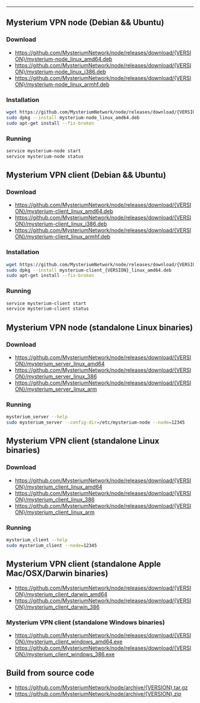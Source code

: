 ---

## Mysterium VPN node (Debian && Ubuntu)
### Download
 * https://github.com/MysteriumNetwork/node/releases/download/{VERSION}/mysterium-node_linux_amd64.deb
 * https://github.com/MysteriumNetwork/node/releases/download/{VERSION}/mysterium-node_linux_i386.deb
 * https://github.com/MysteriumNetwork/node/releases/download/{VERSION}/mysterium-node_linux_armhf.deb
### Installation
```bash
wget https://github.com/MysteriumNetwork/node/releases/download/{VERSION}/mysterium-node_linux_amd64.deb
sudo dpkg --install mysterium-node_linux_amd64.deb
sudo apt-get install --fix-broken
```
### Running
```bash
service mysterium-node start
service mysterium-node status
```


## Mysterium VPN client (Debian && Ubuntu)
### Download
 * https://github.com/MysteriumNetwork/node/releases/download/{VERSION}/mysterium-client_linux_amd64.deb
 * https://github.com/MysteriumNetwork/node/releases/download/{VERSION}/mysterium-client_linux_i386.deb
 * https://github.com/MysteriumNetwork/node/releases/download/{VERSION}/mysterium-client_linux_armhf.deb

### Installation
```bash
wget https://github.com/MysteriumNetwork/node/releases/download/{VERSION}/mysterium-client_{VERSION}_linux_amd64.deb
sudo dpkg --install mysterium-client_{VERSION}_linux_amd64.deb
sudo apt-get install --fix-broken
```
### Running
```bash
service mysterium-client start
service mysterium-client status
```


## Mysterium VPN node (standalone Linux binaries)
### Download
 * https://github.com/MysteriumNetwork/node/releases/download/{VERSION}/mysterium_server_linux_amd64
 * https://github.com/MysteriumNetwork/node/releases/download/{VERSION}/mysterium_server_linux_386
 * https://github.com/MysteriumNetwork/node/releases/download/{VERSION}/mysterium_server_linux_arm
### Running
```bash
mysterium_server --help
sudo mysterium_server --config-dir=/etc/mysterium-node --node=12345
```


## Mysterium VPN client (standalone Linux binaries)
### Download
 * https://github.com/MysteriumNetwork/node/releases/download/{VERSION}/mysterium_client_linux_amd64
 * https://github.com/MysteriumNetwork/node/releases/download/{VERSION}/mysterium_client_linux_386
 * https://github.com/MysteriumNetwork/node/releases/download/{VERSION}/mysterium_client_linux_arm
### Running
```bash
mysterium_client --help
sudo mysterium_client --node=12345
```


## Mysterium VPN client (standalone Apple Mac/OSX/Darwin binaries)
 * https://github.com/MysteriumNetwork/node/releases/download/{VERSION}/mysterium_client_darwin_amd64
 * https://github.com/MysteriumNetwork/node/releases/download/{VERSION}/mysterium_client_darwin_386


### Mysterium VPN client (standalone Windows binaries)
 * https://github.com/MysteriumNetwork/node/releases/download/{VERSION}/mysterium_client_windows_amd64.exe
 * https://github.com/MysteriumNetwork/node/releases/download/{VERSION}/mysterium_client_windows_386.exe


## Build from source code
 * https://github.com/MysteriumNetwork/node/archive/{VERSION}.tar.gz
 * https://github.com/MysteriumNetwork/node/archive/{VERSION}.zip